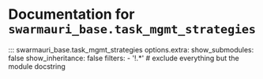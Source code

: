 # Documentation for `swarmauri_base.task_mgmt_strategies`

::: swarmauri_base.task_mgmt_strategies
    options.extra:
      show_submodules: false
      show_inheritance: false
      filters:
        - '!.*'  # exclude everything but the module docstring

